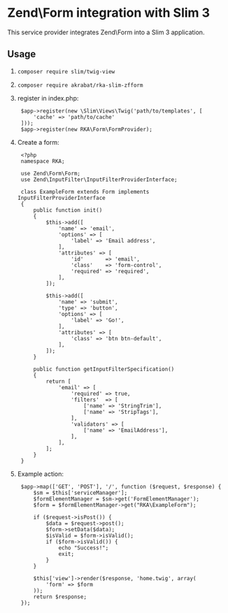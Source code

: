 # Zend\Form integration with Slim 3

This service provider integrates Zend\Form into a Slim 3 application.


## Usage

1. `composer require slim/twig-view`
2. `composer require akrabat/rka-slim-zfform`
3. register in index.php:

        $app->register(new \Slim\Views\Twig('path/to/templates', [
            'cache' => 'path/to/cache'
        ]));
        $app->register(new RKA\Form\FormProvider);

4. Create a form:

        <?php
        namespace RKA;

        use Zend\Form\Form;
        use Zend\InputFilter\InputFilterProviderInterface;

        class ExampleForm extends Form implements InputFilterProviderInterface
        {
            public function init()
            {
                $this->add([
                    'name' => 'email',
                    'options' => [
                        'label' => 'Email address',
                    ],
                    'attributes' => [
                        'id'       => 'email',
                        'class'    => 'form-control',
                        'required' => 'required',
                    ],
                ]);

                $this->add([
                    'name' => 'submit',
                    'type' => 'button',
                    'options' => [
                        'label' => 'Go!',
                    ],
                    'attributes' => [
                        'class' => 'btn btn-default',
                    ],
                ]);
            }

            public function getInputFilterSpecification()
            {
                return [
                    'email' => [
                        'required' => true,
                        'filters'  => [
                            ['name' => 'StringTrim'],
                            ['name' => 'StripTags'],
                        ],
                        'validators' => [
                            ['name' => 'EmailAddress'],
                        ],
                    ],
                ];
            }
        }


5. Example action:

        $app->map(['GET', 'POST'], '/', function ($request, $response) {
            $sm = $this['serviceManager'];
            $formElementManager = $sm->get('FormElementManager');
            $form = $formElementManager->get("RKA\ExampleForm");

            if ($request->isPost()) {
                $data = $request->post();
                $form->setData($data);
                $isValid = $form->isValid();
                if ($form->isValid()) {
                    echo "Success!";
                    exit;
                }
            }

            $this['view']->render($response, 'home.twig', array(
                'form' => $form
            ));
            return $response;
        });

